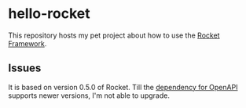 # hello-rocket

This repository hosts my pet project about how to use the [Rocket Framework](https://rocket.rs/).


## Issues
It is based on version 0.5.0 of Rocket. Till the [dependency for OpenAPI](https://github.com/GREsau/okapi) supports newer versions, I'm not able to upgrade.